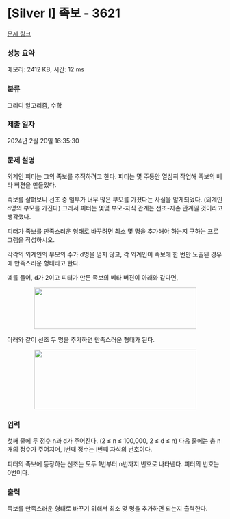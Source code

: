 # [Silver I] 족보 - 3621 

[문제 링크](https://www.acmicpc.net/problem/3621) 

### 성능 요약

메모리: 2412 KB, 시간: 12 ms

### 분류

그리디 알고리즘, 수학

### 제출 일자

2024년 2월 20일 16:35:30

### 문제 설명

<p>외계인 피터는 그의 족보를 추적하려고 한다. 피터는 몇 주동안 열심히 작업해 족보의 베타 버젼을 만들었다.</p>

<p>족보를 살펴보니 선조 중 일부가 너무 많은 부모를 가졌다는 사실을 알게되었다. (외계인 d명의 부모를 가진다) 그래서 피터는 몇몇 부모-자식 관계는 선조-자손 관계일 것이라고 생각했다.</p>

<p>피터가 족보를 만족스러운 형태로 바꾸려면 최소 몇 명을 추가해야 하는지 구하는 프로그램을 작성하시오.</p>

<p>각각의 외계인의 부모의 수가 d명을 넘지 않고, 각 외계인이 족보에 한 번만 노출된 경우에 만족스러운 형태라고 한다.</p>

<p>예를 들어, d가 2이고 피터가 만든 족보의 베타 버젼이 아래와 같다면,</p>

<p style="text-align: center;"><img alt="" src="https://upload.acmicpc.net/16ddd152-b824-45e9-ae72-b37668387821/-/preview/" style="width: 379px; height: 97px;"></p>

<p>아래와 같이 선조 두 명을 추가하면 만족스러운 형태가 된다.</p>

<p style="text-align: center;"><img alt="" src="https://upload.acmicpc.net/a632898a-57c0-4e41-953a-d7ac152ae85a/-/preview/" style="width: 379px; height: 139px;"></p>

### 입력 

 <p>첫째 줄에 두 정수 n과 d가 주어진다. (2 ≤ n ≤ 100,000, 2 ≤ d ≤ n) 다음 줄에는 총 n개의 정수가 주어지며, i번째 정수는 i번째 자식의 번호이다.</p>

<p>피터의 족보에 등장하는 선조는 모두 1번부터 n번까지 번호로 나타낸다. 피터의 번호는 0번이다.</p>

### 출력 

 <p>족보를 만족스러운 형태로 바꾸기 위해서 최소 몇 명을 추가하면 되는지 출력한다.</p>

